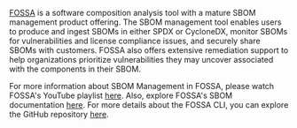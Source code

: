 [FOSSA](https://fossa.com) is a software composition analysis tool with a mature SBOM management product offering. The SBOM management tool enables users to produce and ingest SBOMs in either SPDX or CycloneDX, monitor SBOMs for vulnerabilities and license compliance issues, and securely share SBOMs with customers. FOSSA also offers extensive remediation support to help organizations prioritize vulnerabilities they may uncover associated with the components in their SBOM.

For more information about SBOM Management in FOSSA, please watch FOSSA's YouTube playlist [here](https://www.youtube.com/watch?v=H3UqVumgUFQ&list=PLDgTaRwpXLSeERefRakUujZveG47U3uCr).
Also, explore FOSSA's SBOM documentation [here](https://docs.fossa.com/docs/using-fossa-sbom-management).
For more details about the FOSSA CLI, you can explore the GitHub repository [here](https://github.com/fossas/fossa-cli).
